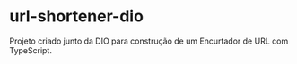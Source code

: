 # url-shortener-dio
Projeto criado junto da DIO para construção de um Encurtador de URL com TypeScript.
